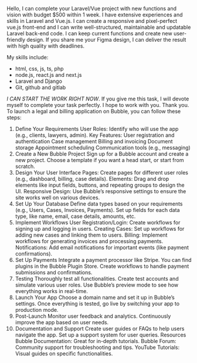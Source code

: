 Hello, I can complete your Laravel/Vue project with new functions and vision with budget $500 within 1 week. I have extensive experiences and skills in Laravel and Vue.js. I can create a responsive and pixel-perfect vue.js front-end and I can write well-structured, maintainable and updatable Laravel back-end code. I can keep current functions and create new user-friendly design. If you share me your Figma design, I can deliver the result with high quality with deadlines. 

My skills include:
- html, css, js, ts, php
- node.js, react.js and next.js
- Laravel and Django
- Git, github and gitlab

*I CAN START THE WORK RIGHT NOW*. If you give me this task, I will devote myself to complete your task perfectly. I hope to work with you.
Thank you.
To launch a legal and billing application on Bubble, you can follow these steps:

1. Define Your Requirements
User Roles: Identify who will use the app (e.g., clients, lawyers, admin).
Key Features:
User registration and authentication
Case management
Billing and invoicing
Document storage
Appointment scheduling
Communication tools (e.g., messaging)
2. Create a New Bubble Project
Sign up for a Bubble account and create a new project.
Choose a template if you want a head start, or start from scratch.
3. Design Your User Interface
Pages: Create pages for different user roles (e.g., dashboard, billing, case details).
Elements: Drag and drop elements like input fields, buttons, and repeating groups to design the UI.
Responsive Design: Use Bubble’s responsive settings to ensure the site works well on various devices.
4. Set Up Your Database
Define data types based on your requirements (e.g., Users, Cases, Invoices, Payments).
Set up fields for each data type, like name, email, case details, amounts, etc.
5. Implement Workflows
User Registration/Login: Create workflows for signing up and logging in users.
Creating Cases: Set up workflows for adding new cases and linking them to users.
Billing: Implement workflows for generating invoices and processing payments.
Notifications: Add email notifications for important events (like payment confirmations).
6. Set Up Payments
Integrate a payment processor like Stripe. You can find plugins in the Bubble Plugin Store.
Create workflows to handle payment submissions and confirmations.
7. Testing
Thoroughly test all functionalities. Create test accounts and simulate various user roles.
Use Bubble’s preview mode to see how everything works in real-time.
8. Launch Your App
Choose a domain name and set it up in Bubble’s settings.
Once everything is tested, go live by switching your app to production mode.
9. Post-Launch
Monitor user feedback and analytics.
Continuously improve the app based on user needs.
10. Documentation and Support
Create user guides or FAQs to help users navigate the app.
Set up a support system for user queries.
Resources
Bubble Documentation: Great for in-depth tutorials.
Bubble Forum: Community support for troubleshooting and tips.
YouTube Tutorials: Visual guides on specific functionalities.